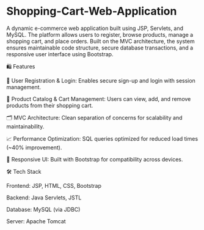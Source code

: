 # Shopping-Cart-Web-Application

A dynamic e-commerce web application built using JSP, Servlets, and MySQL. The platform allows users to register, browse products, manage a shopping cart, and place orders. Built on the MVC architecture, the system ensures maintainable code structure, secure database transactions, and a responsive user interface using Bootstrap.

🛍️ Features

👥 User Registration & Login: Enables secure sign-up and login with session management.

🛒 Product Catalog & Cart Management: Users can view, add, and remove products from their shopping cart.
   
🗂️ MVC Architecture: Clean separation of concerns for scalability and maintainability.

📈 Performance Optimization: SQL queries optimized for reduced load times (~40% improvement).

📱 Responsive UI: Built with Bootstrap for compatibility across devices.

🛠️ Tech Stack

Frontend: JSP, HTML, CSS, Bootstrap

Backend: Java Servlets, JSTL

Database: MySQL (via JDBC)

Server: Apache Tomcat
